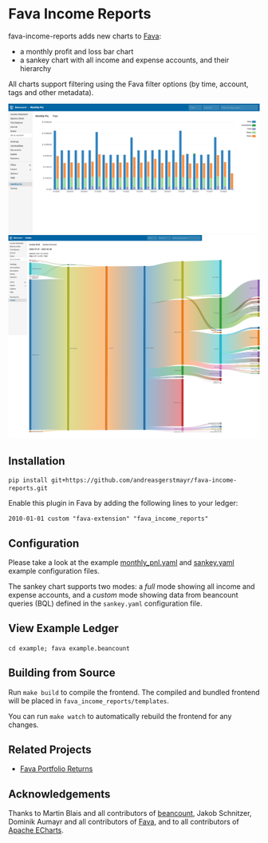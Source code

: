 # Fava Income Reports
fava-income-reports adds new charts to [Fava](https://github.com/beancount/fava):
* a monthly profit and loss bar chart
* a sankey chart with all income and expense accounts, and their hierarchy

All charts support filtering using the Fava filter options (by time, account, tags and other metadata).

[![Monthly PnL](example/monthly_pnl.png)](example/monthly_pnl.png)
[![Sankey](example/sankey.png)](example/sankey.png)

## Installation
```
pip install git+https://github.com/andreasgerstmayr/fava-income-reports.git
```

Enable this plugin in Fava by adding the following lines to your ledger:
```
2010-01-01 custom "fava-extension" "fava_income_reports"
```

## Configuration
Please take a look at the example [monthly_pnl.yaml](example/monthly_pnl.yaml) and [sankey.yaml](example/sankey.yaml) example configuration files.

The sankey chart supports two modes: a *full* mode showing all income and expense accounts, and a *custom* mode showing data from beancount queries (BQL) defined in the `sankey.yaml` configuration file.

## View Example Ledger
`cd example; fava example.beancount`

## Building from Source
Run `make build` to compile the frontend. The compiled and bundled frontend will be placed in `fava_income_reports/templates`.

You can run `make watch` to automatically rebuild the frontend for any changes.

## Related Projects
* [Fava Portfolio Returns](https://github.com/andreasgerstmayr/fava-portfolio-returns)

## Acknowledgements
Thanks to Martin Blais and all contributors of [beancount](https://github.com/beancount/beancount),
Jakob Schnitzer, Dominik Aumayr and all contributors of [Fava](https://github.com/beancount/fava),
and to all contributors of [Apache ECharts](https://echarts.apache.org).
